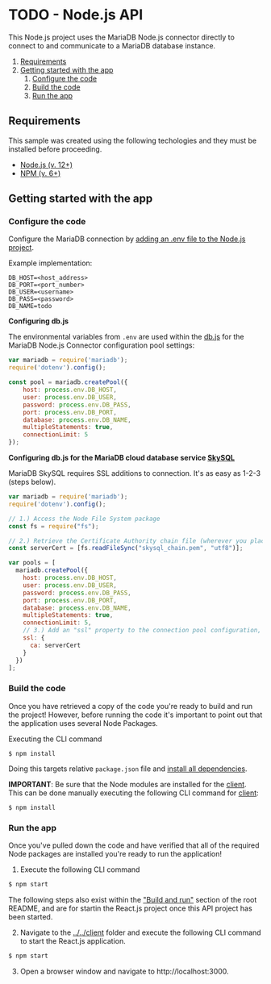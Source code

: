 # TODO - Node.js API

This Node.js project uses the MariaDB Node.js connector directly to connect to and communicate to a MariaDB database instance.

1. [Requirements](#requirements)
2. [Getting started with the app](#getting-started)
    1. [Configure the code](#configure-code)
    2. [Build the code](#build-code)
    3. [Run the app](#run-app)

## Requirements <a name="requirements"></a>

This sample was created using the following techologies and they must be installed before proceeding.

* [Node.js (v. 12+)](https://nodejs.org/docs/latest-v12.x/api/index.html)
* [NPM (v. 6+)](https://docs.npmjs.com/)

## Getting started with the app <a name="getting-started"></a>

### Configure the code <a name="configure-code"></a>

Configure the MariaDB connection by [adding an .env file to the Node.js project](https://github.com/mariadb-corporation/mariadb-connector-nodejs/blob/master/documentation/promise-api.md#security-consideration).

Example implementation:

```
DB_HOST=<host_address>
DB_PORT=<port_number>
DB_USER=<username>
DB_PASS=<password>
DB_NAME=todo
```

**Configuring db.js**

The environmental variables from `.env` are used within the [db.js](src/db.js) for the MariaDB Node.js Connector configuration pool settings:

```javascript
var mariadb = require('mariadb');
require('dotenv').config();

const pool = mariadb.createPool({
    host: process.env.DB_HOST, 
    user: process.env.DB_USER, 
    password: process.env.DB_PASS,
    port: process.env.DB_PORT,
    database: process.env.DB_NAME,
    multipleStatements: true,
    connectionLimit: 5
});
```

**Configuring db.js for the MariaDB cloud database service [SkySQL](https://mariadb.com/products/skysql/)**

MariaDB SkySQL requires SSL additions to connection. It's as easy as 1-2-3 (steps below).

```javascript
var mariadb = require('mariadb');
require('dotenv').config();

// 1.) Access the Node File System package
const fs = require("fs");

// 2.) Retrieve the Certificate Authority chain file (wherever you placed it - notice it's just in the Node project root here)
const serverCert = [fs.readFileSync("skysql_chain.pem", "utf8")];

var pools = [
  mariadb.createPool({
    host: process.env.DB_HOST, 
    user: process.env.DB_USER, 
    password: process.env.DB_PASS,
    port: process.env.DB_PORT,
    database: process.env.DB_NAME,
    multipleStatements: true,
    connectionLimit: 5,
    // 3.) Add an "ssl" property to the connection pool configuration, using the serverCert const defined above
    ssl: {
      ca: serverCert
    }
  })
];
```

### Build the code <a name="build-code"></a>

Once you have retrieved a copy of the code you're ready to build and run the project! However, before running the code it's important to point out that the application uses several Node Packages.

Executing the CLI command 

```
$ npm install
```

Doing this targets relative `package.json` file and [install all dependencies](https://docs.npmjs.com/downloading-and-installing-packages-locally).

**IMPORTANT**: Be sure that the Node modules are installed for the [client](../../client). This can be done manually executing the following CLI command for [client](../../client):

```
$ npm install
```

### Run the app <a name="run-app"></a>

Once you've pulled down the code and have verified that all of the required Node packages are installed you're ready to run the application! 

1. Execute the following CLI command 

```bash
$ npm start
```

The following steps also exist within the ["Build and run"](../../#build-and-run-the-app-) section of the root README, and are for startin the React.js project once this API project has been started.

2. Navigate to the [../../client](client) folder and execute the following CLI command to start the React.js application.

```bash 
$ npm start
```

3. Open a browser window and navigate to http://localhost:3000.
